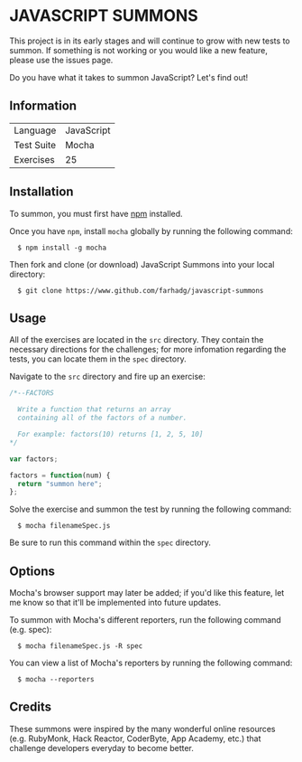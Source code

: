 JAVASCRIPT SUMMONS 
==================

This project is in its early stages and will continue to grow with new tests to summon. If something is not working or you would like a new feature, please use the issues page.

Do you have what it takes to summon JavaScript? Let's find out!

## Information

<table>
<tr>
<td>Language</td>
<td>JavaScript</td>
</tr>

<tr>
<td>Test Suite</td>
<td>Mocha</td>
</tr>

<tr>
<td>Exercises</td>
<td>25</td>
</tr>
</table>

## Installation

To summon, you must first have <a href="https://github.com/isaacs/npm">npm</a> installed.

Once you have `npm`, install `mocha` globally by running the following command:

```
  $ npm install -g mocha
``` 

Then fork and clone (or download) JavaScript Summons into your local directory:

```
  $ git clone https://www.github.com/farhadg/javascript-summons
```

## Usage

All of the exercises are located in the `src` directory. They contain the necessary directions for the challenges; for more infomation regarding the tests, you can locate them in the `spec` directory.

Navigate to the `src` directory and fire up an exercise:

```javascript
/*--FACTORS

  Write a function that returns an array 
  containing all of the factors of a number.

  For example: factors(10) returns [1, 2, 5, 10]
*/

var factors;

factors = function(num) {
  return "summon here";
};
```
Solve the exercise and summon the test by running the following command:

```
  $ mocha filenameSpec.js
```

Be sure to run this command within the `spec` directory.

## Options

Mocha's browser support may later be added; if you'd like this feature, let me know so that it'll be implemented into future updates.

To summon with Mocha's different reporters, run the following command (e.g. spec):

```
  $ mocha filenameSpec.js -R spec
``` 

You can view a list of Mocha's reporters by running the following command:

```
  $ mocha --reporters
```

## Credits

These summons were inspired by the many wonderful online resources (e.g. RubyMonk, Hack Reactor, CoderByte, App Academy, etc.) that challenge developers everyday to become better.
